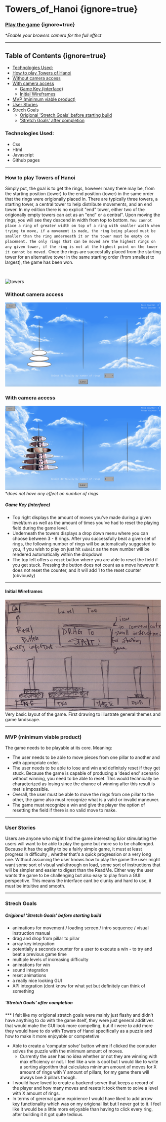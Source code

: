 # Towers_of_Hanoi {ignore=true}
### [Play the game](https://westonperkins.github.io/Towers_of_Hanoi/) {ignore=true}
 **Enable your browers camera for the full effect*

<hr>

<!-- @import "[TOC]" {cmd="toc" depthFrom=1 depthTo=6 orderedList=false} -->

<!-- code_chunk_output -->
## Table of Contents {ignore=true}
- [Technologies Used:](#technologies-used)
- [How to play Towers of Hanoi](#how-to-play-towers-of-hanoi)
- [Without camera access](#without-camera-access)
- [With camera access](#with-camera-access)
    - [Game Key (interface)](#game-key-interface)
  - [Initial Wireframes](#initial-wireframes)
- [MVP (minimum viable product)](#mvp-minimum-viable-product)
- [User Stories](#user-stories)
- [Strech Goals](#strech-goals)
    - [Origional 'Stretch Goals' before starting build](#origional-stretch-goals-before-starting-build)
    - ['Stretch Goals' after completion](#stretch-goals-after-completion)

<!-- /code_chunk_output -->



### Technologies Used:
- Css
- Html 
- Javascript 
- Github pages


---

### How to play Towers of Hanoi
Simply put, the goal is to get the rings, however many there may be, from the starting position (tower) to the end position (tower) in the same order that the rings were origionally placed in. There are typically three towers, a starting tower, a central tower to help distribute movements, and an end tower. In my edition there is no explicit "end" tower, either two of the origionally empty towers can act as an "end" or a central". Upon moving the rings, you will see they descend in width from top to bottom. `You cannot place a ring of greater width on top of a ring with smaller width when trying to move, if a movement is made, the ring being placed must be smaller than the ring underneath it or the tower must be empty on placement. The only rings that can be moved are the highest rings on any given tower, if the ring is not at the highest point on the tower it cannot be moved.` Once the rings are succesfully placed from the starting tower for an alternative tower in the same starting order (from smallest to largest), the game has been won. 


<!-- ![gif](img/TOH_gif.gif) -->
<br>

![towers](https://user-images.githubusercontent.com/79667230/139553849-188ca95c-9ae3-4f47-97b9-42ad387405d4.gif)

### Without camera access
![image](img/gamescreenshotone.png)

### With camera access
![image](img/cameraworkingscreen.png)
**does not have any effect on number of rings*


##### Game Key (interface)
- Top right displays the amount of moves you've made during a given level/turn as well as the amount of times you've had to reset the playing field during the game level.
- Underneath the towers displays a drop down menu where you can choose between 3 - 8 rings. After you successfully beat a given set of rings, the following number of rings will be automatically suggested to you, if you wish to play on just hit `submit` as the new number will be rendered automatically within the dropdown
-  The top left offers a `reset` button where you are able to reset the field if you get stuck. Pressing the button does not count as a move however it does not reset the counter, and it will add 1 to the reset counter (obviously)

---
#### Initial Wireframes

![image](img/wireframeOne.png)
Very basic layout of the game. First drawing to illustrate general themes and game landscape.


---

### MVP (minimum viable product)
The game needs to be playable at its core. Meaning:
- The user needs to be able to move pieces from one pillar to another and with appropriate order. 
- The user needs to be able to lose and win and definitely reset if they get stuck. Because the game is capable of producing a 'dead end' scenario without winning, you need to be able to reset. This would technically be characterized as losing since the chance of winning after this result is met is impossible. 
- Overall, the user must be able to move the rings from one pillar to the other, the game also must recognize what is a valid or invalid maneuver. 
- The game must recognize a win and give the player the option of resetting the field if there is no valid move to make.

---

### User Stories
Users are anyone who might find the game interesting &/or stimulating the users will want to be able to play the game but more so to be challenged. Because it has the agility to be a fairly simple game, it must at least progress in difficulty , whether that's a quick progression or a very long one. Without assuming the user knows how to play the game the user might want some sort of visual walkthrough on load, some sort of instructions that will be simpler and easier to digest than the ReadMe. Either way the user wants the game to be challenging but also easy to play from a GUI perspective. This means the interface cant be clunky and hard to use, it must be intuitive and smooth.


--- 
### Strech Goals

##### Origional 'Stretch Goals' before starting build
- animations for movement / loading screen / intro sequence / visual instruction manual
- drag and drop from pillar to pillar
- array key integration
- potentially a seconds counter for a user to execute a win - to try and beat a previous game time
- multiple levels of increasing difficulty
- animations for win
- sound integration
- reset animations
- a really nice looking GUI
- API integration (dont know for what yet but definitely can think of something

##### 'Stretch Goals' after completion
*** I felt like my origional stretch goals were mainly just flashy and didn't have anything to do with the game itself, they were just general additives that would make the GUI look more compelling, but if i were to add more they would have to do with Towers of Hanoi specifically as a puzzle and how to make it more enjoyable or competetive 
   - Able to create a 'computer solve' button where if clicked the computer solves the puzzle with the minimum amount of moves.
        - Currently the user has no idea whether or not they are winning with max efficiency or not. I feel like a win is cool but I would like to write a sorting algorithm that calculates minimum amount of moves for X amount of rings with Y amount of pillars, for my game there will always bve 3 pillars though.
-  I wouild have loved to create a backend server that keeps a record of the player and how many moves and resets it took them to solve a level with X amount of rings.
- In terms of gerernal game expirience I would have liked to add arrow key functionality which was on my origional list but I never got to it. I feel like it would be a little more enjoyable than having to click every ring, after building it it got quite tedious. 
